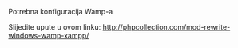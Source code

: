 Potrebna konfiguracija Wamp-a

Slijedite upute u ovom linku:
http://phpcollection.com/mod-rewrite-windows-wamp-xampp/

